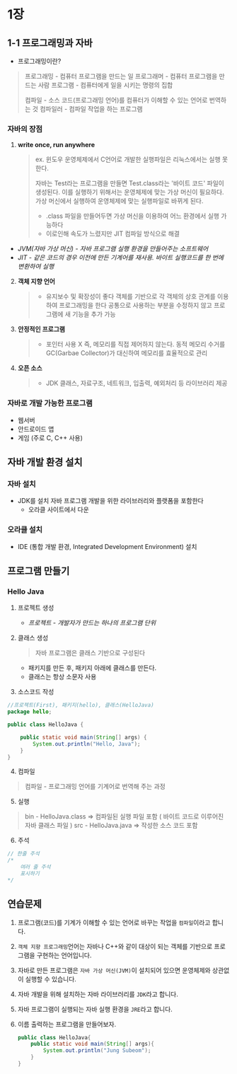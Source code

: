 # 1장

## 1-1 프로그래밍과 자바

- 프로그래밍이란?

> 프로그래밍 - 컴퓨터 프로그램을 만드는 일
> 프로그래머 - 컴퓨터 프로그램을 만드는 사람
> 프로그램 - 컴퓨터에게 일을 시키는 명령의 집합
>
> 컴파일 - 소스 코드(프로그래밍 언어)를 컴퓨터가 이해할 수 있는 언어로 번역하는 것
> 컴파일러 - 컴파일 작업을 하는 프로그램

### 자바의 장점

1. **write once, run anywhere**

   > ex. 윈도우 운영체제에서 C언어로 개발한 실행파일은 리눅스에서는 실행 못한다.
   >
   > 자바는 Test라는 프로그램을 만들면 Test.class라는 '바이트 코드' 파일이 생성된다. 이를 실행하기 위해서는 운영체제에 맞는 가상 머신이 필요하다.
   > 가상 머신에서 실행하여 운영체제에 맞는 실행파일로 바뀌게 된다.
   >
   > - .class 파일을 만들어두면 가상 머신을 이용하여 어느 환경에서 실행 가능하다
   > - 이로인해 속도가 느렸지만 JIT 컴파일 방식으로 해결

- _JVM(자바 가상 머신) - 자바 프로그램 실행 환경을 만들어주는 소프트웨어_
- _JIT - 같은 코드의 경우 이전에 만든 기계어를 재사용. 바이트 실행코드를 한 번에 변환하여 실행_



2. **객체 지향 언어**

   > - 유지보수 및 확장성이 좋다
   >   객체를 기반으로 각 객체의 상호 관계를 이용하여 프로그래밍을 한다
   >   공통으로 사용하는 부분을 수정하지 않고 프로그램에 새 기능을 추가 가능



3. **안정적인 프로그램**

   > - 포인터 사용 X 
   >   즉, 메모리를 직접 제어하지 않는다.
   >   동적 메모리 수거를 GC(Garbae Collector)가 대신하여 메모리를 효율적으로 관리



4. **오픈 소스**

   > - JDK
   >   클래스, 자료구조, 네트워크, 입출력, 예외처리 등 라이브러리 제공



### 자바로 개발 가능한 프로그램

- 웹서버
- 안드로이드 앱
- 게임 (주로 C, C++ 사용)



## 자바 개발 환경 설치

### 자바 설치

- JDK를 설치
  자바 프로그램 개발을 위한 라이브러리와 플랫폼을 포함한다
  - 오라클 사이트에서 다운

### 오라클 설치

- IDE (통합 개발 환경, Integrated Development Environment) 설치



## 프로그램 만들기

### Hello Java

1. 프로젝트 생성

   - _프로젝트 - 개발자가 만드는 하나의 프로그램 단위_

2. 클래스 생성

   > 자바 프로그램은 클래스 기반으로 구성된다

   - 패키지를 만든 후, 패키지 아래에 클래스를 만든다.
   - 클래스는 항상 소문자 사용

3. 소스코드 작성

```java
//프로젝트(First), 패키지(hello), 클래스(HelloJava)
package hello;

public class HelloJava {

	public static void main(String[] args) {
		System.out.println("Hello, Java");
	}
}
```

4. 컴파일

> 컴파일 - 프로그래밍 언어를 기계어로 번역해 주는 과정

5. 실행

> bin - HelloJava.class => 컴파일된 실행 파일 포함 ( 바이트 코드로 이루어진 자바 클래스 파일 )
> src - HelloJava.java => 작성한 소스 코드 포함

6. 주석

```java
// 한줄 주석
/*
	여러 줄 주석
	표시하기
*/
```

## 연습문제

1. 프로그램(코드)를 기계가 이해할 수 있는 언어로 바꾸는 작업을 ```컴파일```이라고 합니다.

2. ```객체 지향 프로그래밍```언어는 자바나 C++와 같이 대상이 되는 객체를 기반으로 프로그램을 구현하는 언어입니다.

3. 자바로 만든 프로그램은 ```자바 가상 머신(JVM)```이 설치되어 있으면 운영체제와 상관없이 실행할 수 있습니다.

4. 자바 개발을 위해 설치하는 자바 라이브러리를 ```JDK```라고 합니다.

5. 자바 프로그램이 실행되는 자바 실행 환경을 ```JRE```라고 합니다.

6. 이름 출력하는 프로그램을 만들어보자.

   ```java
   public class HelloJava{
       public static void main(String[] args){
           System.out.println("Jung Subeom");
       }
   }
   ```

   